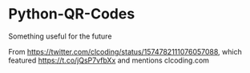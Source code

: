 # Python-QR-Codes
Something useful for the future

From https://twitter.com/clcoding/status/1574782111076057088, which featured https://t.co/jQsP7vfbXx and mentions clcoding.com
